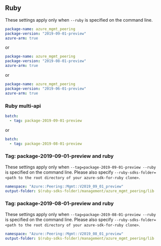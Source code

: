## Ruby

These settings apply only when `--ruby` is specified on the command line.

``` yaml
package-name: azure_mgmt_peering
package-version: "2019-09-01-preview"
azure-arm: true
```
or
``` yaml
package-name: azure_mgmt_peering
package-version: "2019-08-01-preview"
azure-arm: true
```
or
``` yaml
package-name: azure_mgmt_peering
package-version: "2019-06-01-preview"
azure-arm: true
```

### Ruby multi-api
``` yaml $(ruby) && $(multiapi)
batch:
  - tag: package-2019-09-01-preview
```
or
``` yaml $(ruby) && $(multiapi)
batch:
  - tag: package-2019-08-01-preview
```

### Tag: package-2019-09-01-preview and ruby

These settings apply only when `--tag=package-2019-09-01-preview --ruby` is specified on the command line.
Please also specify `--ruby-sdks-folder=<path to the root directory of your azure-sdk-for-ruby clone>`.

``` yaml $(tag) == 'package-2019-09-01-preview' && $(ruby)
namespace: "Azure::Peering::Mgmt::V2019_09_01_preview"
output-folder: $(ruby-sdks-folder)/management/azure_mgmt_peering/lib
```

### Tag: package-2019-08-01-preview and ruby

These settings apply only when `--tag=package-2019-08-01-preview --ruby` is specified on the command line.
Please also specify `--ruby-sdks-folder=<path to the root directory of your azure-sdk-for-ruby clone>`.

``` yaml $(tag) == 'package-2019-08-01-preview' && $(ruby)
namespace: "Azure::Peering::Mgmt::V2019_08_01_preview"
output-folder: $(ruby-sdks-folder)/management/azure_mgmt_peering/lib
```